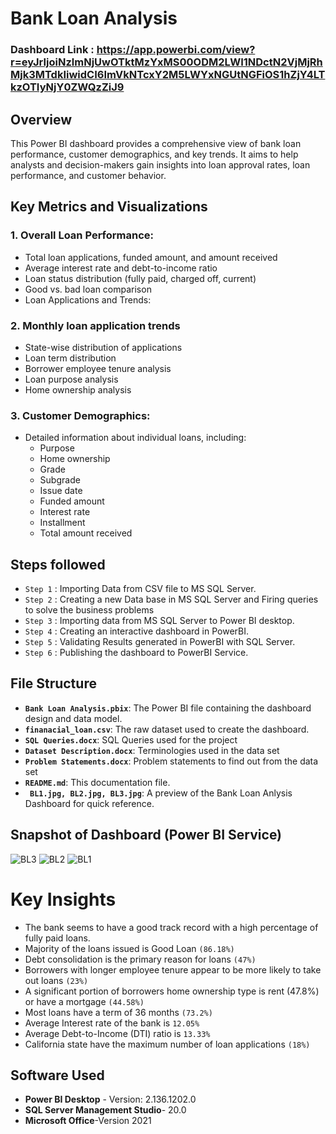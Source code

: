 # Bank Loan Analysis

### Dashboard Link : https://app.powerbi.com/view?r=eyJrIjoiNzlmNjUwOTktMzYxMS00ODM2LWI1NDctN2VjMjRhMjk3MTdkIiwidCI6ImVkNTcxY2M5LWYxNGUtNGFiOS1hZjY4LTkzOTIyNjY0ZWQzZiJ9

## Overview

This Power BI dashboard provides a comprehensive view of bank loan performance, customer demographics, and key trends. It aims to help analysts and decision-makers gain insights into loan approval rates, loan performance, and customer behavior.

## Key Metrics and Visualizations

### 1. Overall Loan Performance:

- Total loan applications, funded amount, and amount received
- Average interest rate and debt-to-income ratio
- Loan status distribution (fully paid, charged off, current)
- Good vs. bad loan comparison
- Loan Applications and Trends:

### 2. Monthly loan application trends
- State-wise distribution of applications
- Loan term distribution
- Borrower employee tenure analysis
- Loan purpose analysis
- Home ownership analysis
### 3. Customer Demographics:

- Detailed information about individual loans, including:
  - Purpose
  - Home ownership
  - Grade
  - Subgrade
  - Issue date
  - Funded amount
  - Interest rate
  - Installment
  - Total amount received

## Steps followed 

- `Step 1` : Importing Data from CSV file to MS SQL Server.
- `Step 2` : Creating a new Data base in MS SQL Server and Firing queries to solve the business problems
- `Step 3` : Importing data from MS SQL Server to Power BI desktop.
- `Step 4` : Creating an interactive dashboard in PowerBI.
- `Step 5` : Validating Results generated in PowerBI with SQL Server.
- `Step 6` : Publishing the dashboard to PowerBI Service.

## File Structure

- **`Bank Loan Analysis.pbix`**: The Power BI file containing the dashboard design and data model.
- **`finanacial_loan.csv`**: The raw dataset used to create the dashboard.
- **`SQL Queries.docx`**: SQL Queries used for the project
- **`Dataset Description.docx`**: Terminologies used in the data set
- **`Problem Statements.docx`**: Problem statements to find out from the data set
- **`README.md`**: This documentation file.
- **` BL1.jpg, BL2.jpg, BL3.jpg`**: A preview of the Bank Loan Anlysis Dashboard for quick reference.


## Snapshot of Dashboard (Power BI Service)
![BL3](https://github.com/user-attachments/assets/0d8b92e7-8d81-4298-bddb-2a35d7638572)
![BL2](https://github.com/user-attachments/assets/0480fa52-00dc-4a7a-8c36-bbc5cc164893)
![BL1](https://github.com/user-attachments/assets/0cee1cbd-d96b-4278-8824-39e9da7c582c)

 


# Key Insights


- The bank seems to have a good track record with a high percentage of fully paid loans.
-  Majority of the loans issued is Good Loan `(86.18%)`
- Debt consolidation is the primary reason for loans `(47%)`
- Borrowers with longer employee tenure appear to be more likely to take out loans `(23%)`
- A significant portion of borrowers home ownership type is rent (47.8%) or have a mortgage `(44.58%)`
- Most loans have a term of 36 months `(73.2%)`
- Average Interest rate of the bank is  `12.05%`
- Average Debt-to-Income (DTI) ratio is `13.33%` 
- California state have the maximum number of loan applications `(18%)`




## Software Used

- **Power BI Desktop** - Version: 2.136.1202.0 
- **SQL Server Management Studio**- 20.0
- **Microsoft Office**-Version 2021

